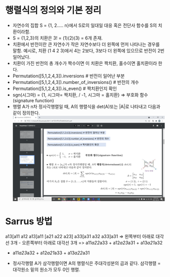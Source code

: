 # 행렬식의 정의와 기본 정리
- 자연수의 집합 S = {1, 2..... n}에서 S로의 일대일 대응 혹은 전단사 함수를 S의 치환이라함.
- S = {1,2,3}의 치환은 3! = (1)(2)(3) = 6개 존재.
- 치환에서 반전이란 큰 자연수가 작은 자연수보다 더 왼쪽에 먼저 나타나는 경우를 말함. 예시로, 치환 (1 4 2 3)에서 4는 2보다, 3보다 더 왼쪽에 있으므로 반전이 2번 일어났다.
- 치환이 가진 반전의 총 개수가 짝수이면 이 치환은 짝치환, 홀수이면 홀치환이라 한다.
- Permutation([5,1,2,4,3]).inversions # 반전이 일어난 부분
- Permutation([5,1,2,4,3]).number_of_inversions() # 반전의 개수
- Permutation([5,1,2,4,3]).is_even() # 짝치환인지 확인
- sgn(시그마) = {1, 시그마= 짝치환, / -1, 시그마 = 홀치환} => 부호화 함수(signature function)
- 행렬 A가 n차 정사각행렬일 때, A의 행렬식을 det(A)또는 |A|로 나타내고 다음과 같이 정의한다.
![](2021-04-05-09-43-45.png)

# Sarrus 방법
 a13[a11 a12 a13]a11
    [a21 a22 a23]
 a33[a31 a32 a33]a31
 => 왼쪽부터 아래로 대각선 3개 - 오른쪽부터 아래로 대각선 3개
 => a11*a22*a33 + a12*a23*a31 + a13*a21*a32
 - a11*a23*a32 + a12*a21*a33 + a13*a22*a31

 - 정사각행렬 A가 삼각행렬이면 A의 행렬식은 주대각성분의 곱과 같다.
 삼각행렬 = 대각원소 밑의 원소가 모두 0인 행렬.

